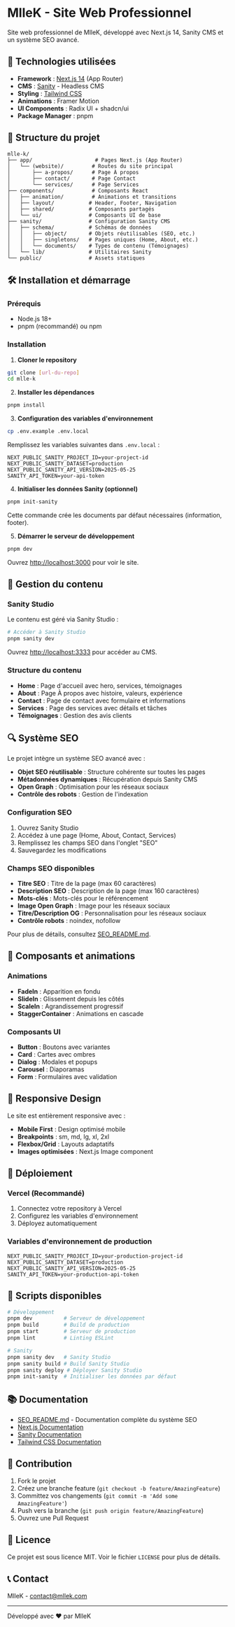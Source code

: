 # MlleK - Site Web Professionnel

Site web professionnel de MlleK, développé avec Next.js 14, Sanity CMS et un système SEO avancé.

## 🚀 Technologies utilisées

- **Framework** : [Next.js 14](https://nextjs.org/) (App Router)
- **CMS** : [Sanity](https://www.sanity.io/) - Headless CMS
- **Styling** : [Tailwind CSS](https://tailwindcss.com/)
- **Animations** : Framer Motion
- **UI Components** : Radix UI + shadcn/ui
- **Package Manager** : pnpm

## 📁 Structure du projet

```
mlle-k/
├── app/                    # Pages Next.js (App Router)
│   └── (website)/         # Routes du site principal
│       ├── a-propos/      # Page À propos
│       ├── contact/       # Page Contact
│       └── services/      # Page Services
├── components/            # Composants React
│   ├── animation/         # Animations et transitions
│   ├── layout/           # Header, Footer, Navigation
│   ├── shared/           # Composants partagés
│   └── ui/               # Composants UI de base
├── sanity/               # Configuration Sanity CMS
│   ├── schema/           # Schémas de données
│   │   ├── object/       # Objets réutilisables (SEO, etc.)
│   │   ├── singletons/   # Pages uniques (Home, About, etc.)
│   │   └── documents/    # Types de contenu (Témoignages)
│   └── lib/              # Utilitaires Sanity
└── public/               # Assets statiques
```

## 🛠️ Installation et démarrage

### Prérequis

- Node.js 18+ 
- pnpm (recommandé) ou npm

### Installation

1. **Cloner le repository**
```bash
git clone [url-du-repo]
cd mlle-k
```

2. **Installer les dépendances**
```bash
pnpm install
```

3. **Configuration des variables d'environnement**
```bash
cp .env.example .env.local
```

Remplissez les variables suivantes dans `.env.local` :
```env
NEXT_PUBLIC_SANITY_PROJECT_ID=your-project-id
NEXT_PUBLIC_SANITY_DATASET=production
NEXT_PUBLIC_SANITY_API_VERSION=2025-05-25
SANITY_API_TOKEN=your-api-token
```

4. **Initialiser les données Sanity (optionnel)**
```bash
pnpm init-sanity
```
Cette commande crée les documents par défaut nécessaires (information, footer).

5. **Démarrer le serveur de développement**
```bash
pnpm dev
```

Ouvrez [http://localhost:3000](http://localhost:3000) pour voir le site.

## 📝 Gestion du contenu

### Sanity Studio

Le contenu est géré via Sanity Studio :

```bash
# Accéder à Sanity Studio
pnpm sanity dev
```

Ouvrez [http://localhost:3333](http://localhost:3333) pour accéder au CMS.

### Structure du contenu

- **Home** : Page d'accueil avec hero, services, témoignages
- **About** : Page À propos avec histoire, valeurs, expérience
- **Contact** : Page de contact avec formulaire et informations
- **Services** : Page des services avec détails et tâches
- **Témoignages** : Gestion des avis clients

## 🔍 Système SEO

Le projet intègre un système SEO avancé avec :

- **Objet SEO réutilisable** : Structure cohérente sur toutes les pages
- **Métadonnées dynamiques** : Récupération depuis Sanity CMS
- **Open Graph** : Optimisation pour les réseaux sociaux
- **Contrôle des robots** : Gestion de l'indexation

### Configuration SEO

1. Ouvrez Sanity Studio
2. Accédez à une page (Home, About, Contact, Services)
3. Remplissez les champs SEO dans l'onglet "SEO"
4. Sauvegardez les modifications

### Champs SEO disponibles

- **Titre SEO** : Titre de la page (max 60 caractères)
- **Description SEO** : Description de la page (max 160 caractères)
- **Mots-clés** : Mots-clés pour le référencement
- **Image Open Graph** : Image pour les réseaux sociaux
- **Titre/Description OG** : Personnalisation pour les réseaux sociaux
- **Contrôle robots** : noindex, nofollow

Pour plus de détails, consultez [SEO_README.md](./SEO_README.md).

## 🎨 Composants et animations

### Animations
- **FadeIn** : Apparition en fondu
- **SlideIn** : Glissement depuis les côtés
- **ScaleIn** : Agrandissement progressif
- **StaggerContainer** : Animations en cascade

### Composants UI
- **Button** : Boutons avec variantes
- **Card** : Cartes avec ombres
- **Dialog** : Modales et popups
- **Carousel** : Diaporamas
- **Form** : Formulaires avec validation

## 📱 Responsive Design

Le site est entièrement responsive avec :
- **Mobile First** : Design optimisé mobile
- **Breakpoints** : sm, md, lg, xl, 2xl
- **Flexbox/Grid** : Layouts adaptatifs
- **Images optimisées** : Next.js Image component

## 🚀 Déploiement

### Vercel (Recommandé)

1. Connectez votre repository à Vercel
2. Configurez les variables d'environnement
3. Déployez automatiquement

### Variables d'environnement de production

```env
NEXT_PUBLIC_SANITY_PROJECT_ID=your-production-project-id
NEXT_PUBLIC_SANITY_DATASET=production
NEXT_PUBLIC_SANITY_API_VERSION=2025-05-25
SANITY_API_TOKEN=your-production-api-token
```

## 🔧 Scripts disponibles

```bash
# Développement
pnpm dev          # Serveur de développement
pnpm build        # Build de production
pnpm start        # Serveur de production
pnpm lint         # Linting ESLint

# Sanity
pnpm sanity dev   # Sanity Studio
pnpm sanity build # Build Sanity Studio
pnpm sanity deploy # Déployer Sanity Studio
pnpm init-sanity  # Initialiser les données par défaut
```

## 📚 Documentation

- [SEO_README.md](./SEO_README.md) - Documentation complète du système SEO
- [Next.js Documentation](https://nextjs.org/docs)
- [Sanity Documentation](https://www.sanity.io/docs)
- [Tailwind CSS Documentation](https://tailwindcss.com/docs)

## 🤝 Contribution

1. Fork le projet
2. Créez une branche feature (`git checkout -b feature/AmazingFeature`)
3. Committez vos changements (`git commit -m 'Add some AmazingFeature'`)
4. Push vers la branche (`git push origin feature/AmazingFeature`)
5. Ouvrez une Pull Request

## 📄 Licence

Ce projet est sous licence MIT. Voir le fichier `LICENSE` pour plus de détails.

## 📞 Contact

MlleK - [contact@mllek.com](mailto:contact@mllek.com)

---

Développé avec ❤️ par MlleK
